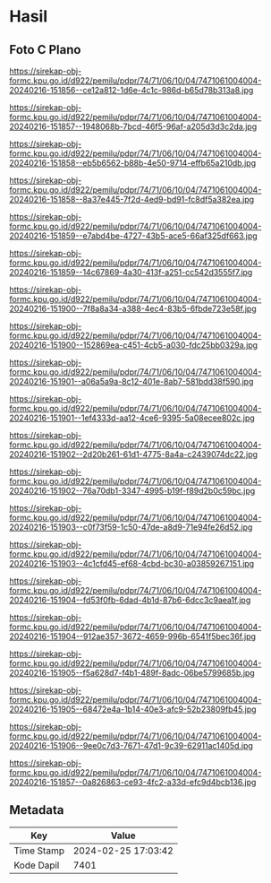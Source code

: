 # Hasil

## Foto C Plano

https://sirekap-obj-formc.kpu.go.id/d922/pemilu/pdpr/74/71/06/10/04/7471061004004-20240216-151856--ce12a812-1d6e-4c1c-986d-b65d78b313a8.jpg

https://sirekap-obj-formc.kpu.go.id/d922/pemilu/pdpr/74/71/06/10/04/7471061004004-20240216-151857--1948068b-7bcd-46f5-96af-a205d3d3c2da.jpg

https://sirekap-obj-formc.kpu.go.id/d922/pemilu/pdpr/74/71/06/10/04/7471061004004-20240216-151858--eb5b6562-b88b-4e50-9714-effb65a210db.jpg

https://sirekap-obj-formc.kpu.go.id/d922/pemilu/pdpr/74/71/06/10/04/7471061004004-20240216-151858--8a37e445-7f2d-4ed9-bd91-fc8df5a382ea.jpg

https://sirekap-obj-formc.kpu.go.id/d922/pemilu/pdpr/74/71/06/10/04/7471061004004-20240216-151859--e7abd4be-4727-43b5-ace5-66af325df663.jpg

https://sirekap-obj-formc.kpu.go.id/d922/pemilu/pdpr/74/71/06/10/04/7471061004004-20240216-151859--14c67869-4a30-413f-a251-cc542d3555f7.jpg

https://sirekap-obj-formc.kpu.go.id/d922/pemilu/pdpr/74/71/06/10/04/7471061004004-20240216-151900--7f8a8a34-a388-4ec4-83b5-6fbde723e58f.jpg

https://sirekap-obj-formc.kpu.go.id/d922/pemilu/pdpr/74/71/06/10/04/7471061004004-20240216-151900--152869ea-c451-4cb5-a030-fdc25bb0329a.jpg

https://sirekap-obj-formc.kpu.go.id/d922/pemilu/pdpr/74/71/06/10/04/7471061004004-20240216-151901--a06a5a9a-8c12-401e-8ab7-581bdd38f590.jpg

https://sirekap-obj-formc.kpu.go.id/d922/pemilu/pdpr/74/71/06/10/04/7471061004004-20240216-151901--1ef4333d-aa12-4ce6-9395-5a08ecee802c.jpg

https://sirekap-obj-formc.kpu.go.id/d922/pemilu/pdpr/74/71/06/10/04/7471061004004-20240216-151902--2d20b261-61d1-4775-8a4a-c2439074dc22.jpg

https://sirekap-obj-formc.kpu.go.id/d922/pemilu/pdpr/74/71/06/10/04/7471061004004-20240216-151902--76a70db1-3347-4995-b19f-f89d2b0c59bc.jpg

https://sirekap-obj-formc.kpu.go.id/d922/pemilu/pdpr/74/71/06/10/04/7471061004004-20240216-151903--c0f73f59-1c50-47de-a8d9-71e94fe26d52.jpg

https://sirekap-obj-formc.kpu.go.id/d922/pemilu/pdpr/74/71/06/10/04/7471061004004-20240216-151903--4c1cfd45-ef68-4cbd-bc30-a03859267151.jpg

https://sirekap-obj-formc.kpu.go.id/d922/pemilu/pdpr/74/71/06/10/04/7471061004004-20240216-151904--fd53f0fb-6dad-4b1d-87b6-6dcc3c9aea1f.jpg

https://sirekap-obj-formc.kpu.go.id/d922/pemilu/pdpr/74/71/06/10/04/7471061004004-20240216-151904--912ae357-3672-4659-996b-6541f5bec36f.jpg

https://sirekap-obj-formc.kpu.go.id/d922/pemilu/pdpr/74/71/06/10/04/7471061004004-20240216-151905--f5a628d7-f4b1-489f-8adc-06be5799685b.jpg

https://sirekap-obj-formc.kpu.go.id/d922/pemilu/pdpr/74/71/06/10/04/7471061004004-20240216-151905--68472e4a-1b14-40e3-afc9-52b23809fb45.jpg

https://sirekap-obj-formc.kpu.go.id/d922/pemilu/pdpr/74/71/06/10/04/7471061004004-20240216-151906--9ee0c7d3-7671-47d1-9c39-62911ac1405d.jpg

https://sirekap-obj-formc.kpu.go.id/d922/pemilu/pdpr/74/71/06/10/04/7471061004004-20240216-151857--0a826863-ce93-4fc2-a33d-efc9d4bcb136.jpg


## Metadata

| Key        | Value               |
| ---------- | ------------------- |
| Time Stamp | 2024-02-25 17:03:42 |
| Kode Dapil | 7401                |



